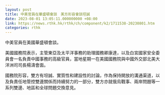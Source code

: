 ```yaml
---
layout: post
title: 中美官員在華盛頓會談　美方形容會談坦誠
date: 2023-08-01 13:05:11.000000000 +08:00
link: https://news.rthk.hk/rthk/ch/component/k2/1711538-20230801.htm
categories: rthk
---
```


中美官員在美國華盛頓會談。

美國國務院表示，主管東亞及太平洋事務的助理國務卿康達，以及白宮國家安全委員會一名負責中國事務的高級官員，當地星期一在美國國務院與中國外交部北美大洋洲司司長楊濤會面。

國務院形容，雙方有坦誠、實質性和建設性的討論，作為保持開放的溝通渠道，以及負責任地管控雙邊關係而持續努力的一部分，雙方亦就俄烏戰事、兩岸問題等一系列雙邊、地區和全球問題交換意見。
